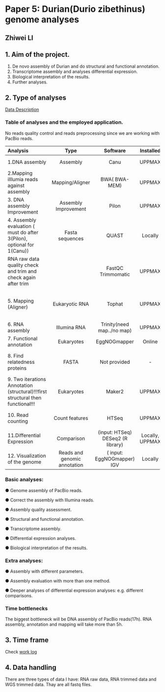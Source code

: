 # Paper 5: Durian(Durio zibethinus) genome analyses

## Zhiwei LI

## 1. Aim of the project.
1. De novo assembly of Durian and do structural and functional annotation.
2. Transcriptome assembly and analyses differential expression.
3. Biological interpretation of the results.
4. Further analyses.

## 2. Type of analyses

[Data Description](https://github.com/zhliUU/Genome-Analysis/blob/master/data_description.md)
### Table of analyses and the employed application.

No reads quality control and reads preprocessing since we are working with PacBio reads.

| Analysis                                                     |             Type             |                           Software                           |    Installed    |                   ERT                    | Input/note                                                   |
| :----------------------------------------------------------- | :--------------------------: | :----------------------------------------------------------: | :-------------: | :--------------------------------------: | ------------------------------------------------------------ |
| 1.DNA assembly                                               |           Assembly           |                             Canu                             |     UPPMAX      |            **~17h (4 cores)**            | PacBio reads;                                                |
| 2.Mapping illlumia reads against assembly                    |       Mapping/Aligner        |                        BWA( BWA-MEM)                         |     UPPMAX      |                   ~ 1h                   | Illumina read to PacBio assembly (for BAM file as Pilon input) |
| 3. DNA assembly Improvement                                  |     Assembly Improvement     |                            Pilon                             |     UPPMAX      |                  ~30min                  | PacBio assembly; BAM file;                                   |
| 4. Assembly  evaluation ( must do after 3(Pilon), optional for 1(Canu)) |       Fasta sequences        |                            QUAST                             |     Locally     |                    ~                     | Assembly()                                                   |
| RNA raw data quality check and trim and check again after trim |                              |                      FastQC Trimmomatic                      |     UPPMAX      |                    ~                     |                                                              |
| 5. Mapping (Aligner)                                         |        Eukaryotic RNA        |                            Tophat                            |     UPPMAX      |            **~5h (2 cores)**             | Downloaded DNA sequence, different pairs of RNA reads. Part for 6, all for 10. |
| 6. RNA assembly                                              |         Illumina RNA         |                  Trinity(need map../no map)                  |     UPPMAX      |           **~5.5h (4 cores)**            | **Merged** BAM file from Tophat.                             |
| 7. Functional annotation                                     |          Eukaryotes          |                         EggNOGmapper                         |     Online      |                                          | maker.protein.fasta from Maker2                              |
| 8. Find relatedness proteins                                 |            FASTA             |                         Not provided                         |        -        |                    -                     | Reduce the number of species to run faster,  (arabidopsis)   |
| 9. Two iterations Annotation (structural)!!!first structural then functional!!! |          Eukaryotes          |                            Maker2                            |     UPPMAX      | **Two iterations 6,12h(long) (4 cores)** | (Input: assembly trinity output and relatedness protein)     |
| 10. Read counting                                            |        Count features        |                            HTSeq                             |     UPPMAX      |                    ~                     | BAM files from Tophat, gff from Maker2                       |
| 11.Differential Expression                                   |          Comparison          | (input:  																										HTSeq) DESeq2 (R library) | Locally, UPPMAX |                 Variable                 | counts from HTseq                                            |
| 12. Visualization of the genome                              | Reads and genomic annotation | ( input:																										EggNOGmapper) IGV |     Locally     |                 Variable                 | genome, .Gff, bam(one of each, then add more)                |

### Basic analyses:

●  Genome assembly of PacBio reads.

●  Correct the assembly with Illumina reads.

●  Assembly quality assessment.

●  Structural and functional annotation.

●  Transcriptome assembly.

●  Differential expression analyses.

●  Biological interpretation of the results.

### Extra analyses:

●  Assembly with different parameters.

●  Assembly evaluation with more than one method.

●  Deeper analyses of differential expression analyses: e.g. different comparisons.

### Time bottlenecks

The biggest bottleneck will be DNA assembly of PacBio reads(17h). RNA assembly, annotation and mapping will take more than 5h.



## 3. Time frame

Check [work log](https://github.com/zhliUU/Genome-Analysis/blob/master/lab-log.md)

## 4. Data handling

There are three types of data I have: RNA raw data, RNA trimmed data and WGS trimmed data. Thay are all fastq files.
